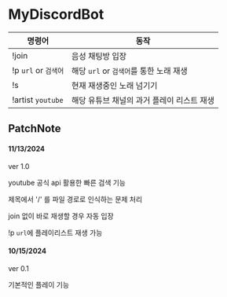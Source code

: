 # MyDiscordBot

|명령어|동작|
|---|---|
|!join|음성 채팅방 입장|
|!p ```url``` or ```검색어```|해당 ```url``` or ```검색어```를 통한 노래 재생|
|!s|현재 재생중인 노래 넘기기|
|!artist ```youtube```|해당 유튜브 채널의 과거 플레이 리스트 재생|

## PatchNote

#### 11/13/2024
ver 1.0

youtube 공식 api 활용한 빠른 검색 기능

제목에서 '/' 를 파일 경로로 인식하는 문제 처리

join 없이 바로 재생할 경우 자동 입장

!p ```url```에  플레이리스트 재생 가능

#### 10/15/2024

ver 0.1

기본적인 플레이 기능 

